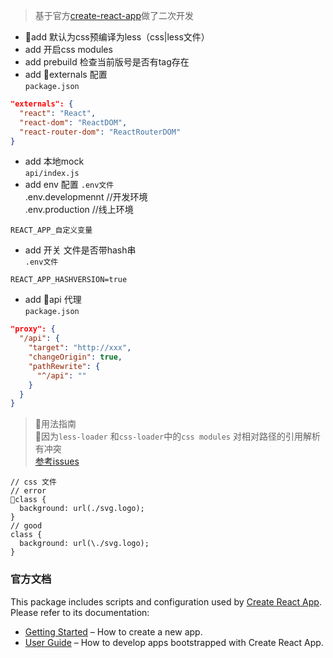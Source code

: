 > 基于官方[create-react-app](https://github.com/facebook/create-react-app)做了二次开发

* add 默认为css预编译为less（css|less文件）
* add 开启css modules
* add prebuild 检查当前版号是否有tag存在
* add externals 配置  
`package.json`
``` json
"externals": {
  "react": "React",
  "react-dom": "ReactDOM",
  "react-router-dom": "ReactRouterDOM"
}
```
* add 本地mock  
`api/index.js`
* add env 配置
`.env文件`  
.env.developmennt //开发环境  
.env.production //线上环境
```
REACT_APP_自定义变量

```
* add 开关 文件是否带hash串  
`.env文件`
``` 
REACT_APP_HASHVERSION=true
```
* add api 代理  
`package.json`
``` json
"proxy": {
  "/api": {
    "target": "http://xxx",
    "changeOrigin": true,
    "pathRewrite": {
      "^/api": ""
    }
  }
}
```

> 用法指南   
> 因为`less-loader` 和`css-loader`中的`css modules` 对相对路径的引用解析有冲突  
[参考issues](https://github.com/webpack-contrib/less-loader/issues/109#issuecomment-253797335)
``` less
// css 文件
// error
class {
  background: url(./svg.logo);
}
// good 
class {
  background: url(\./svg.logo);
}
```


### 官方文档 
This package includes scripts and configuration used by [Create React App](https://github.com/facebookincubator/create-react-app).<br>
Please refer to its documentation:

* [Getting Started](https://github.com/facebookincubator/create-react-app/blob/master/README.md#getting-started) – How to create a new app.
* [User Guide](https://github.com/facebookincubator/create-react-app/blob/master/packages/react-scripts/template/README.md) – How to develop apps bootstrapped with Create React App.
